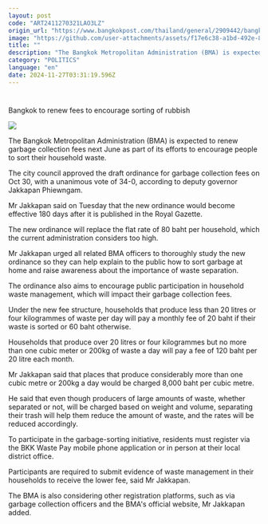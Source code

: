 ```yaml
---
layout: post
code: "ART2411270321LAO3LZ"
origin_url: "https://www.bangkokpost.com/thailand/general/2909442/bangkok-to-renew-fees-to-encourage-sorting-of-rubbish"
image: "https://github.com/user-attachments/assets/f17e6c38-a1bd-492e-8062-3468c9a36401"
title: ""
description: "The Bangkok Metropolitan Administration (BMA) is expected to renew garbage collection fees next June as part of its efforts to encourage people to sort their household waste."
category: "POLITICS"
language: "en"
date: 2024-11-27T03:31:19.596Z
---
```


# 

Bangkok to renew fees to encourage sorting of rubbish

![](https://github.com/user-attachments/assets/c4e6b51e-7450-47ea-8716-2055fb34e2a9)

The Bangkok Metropolitan Administration (BMA) is expected to renew garbage collection fees next June as part of its efforts to encourage people to sort their household waste.

The city council approved the draft ordinance for garbage collection fees on Oct 30, with a unanimous vote of 34-0, according to deputy governor Jakkapan Phiewngam.

Mr Jakkapan said on Tuesday that the new ordinance would become effective 180 days after it is published in the Royal Gazette.

The new ordinance will replace the flat rate of 80 baht per household, which the current administration considers too high.

Mr Jakkapan urged all related BMA officers to thoroughly study the new ordinance so they can help explain to the public how to sort garbage at home and raise awareness about the importance of waste separation.

The ordinance also aims to encourage public participation in household waste management, which will impact their garbage collection fees.

Under the new fee structure, households that produce less than 20 litres or four kilogrammes of waste per day will pay a monthly fee of 20 baht if their waste is sorted or 60 baht otherwise.

Households that produce over 20 litres or four kilogrammes but no more than one cubic meter or 200kg of waste a day will pay a fee of 120 baht per 20 litre each month.

Mr Jakkapan said that places that produce considerably more than one cubic metre or 200kg a day would be charged 8,000 baht per cubic metre.

He said that even though producers of large amounts of waste, whether separated or not, will be charged based on weight and volume, separating their trash will help them reduce the amount of waste, and the rates will be reduced accordingly.

To participate in the garbage-sorting initiative, residents must register via the BKK Waste Pay mobile phone application or in person at their local district office.

Participants are required to submit evidence of waste management in their households to receive the lower fee, said Mr Jakkapan.

The BMA is also considering other registration platforms, such as via garbage collection officers and the BMA's official website, Mr Jakkapan added.